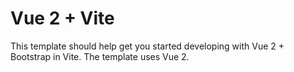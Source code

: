 # Vue 2 + Vite

This template should help get you started developing with Vue 2 + Bootstrap in Vite. The template uses Vue 2.
